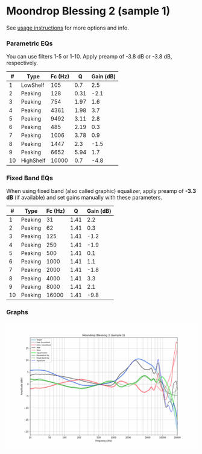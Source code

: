 # Moondrop Blessing 2 (sample 1)
See [usage instructions](https://github.com/jaakkopasanen/AutoEq#usage) for more options and info.

### Parametric EQs
You can use filters 1-5 or 1-10. Apply preamp of -3.8 dB or -3.8 dB, respectively.

|   # | Type      |   Fc (Hz) |    Q |   Gain (dB) |
|-----|-----------|-----------|------|-------------|
|   1 | LowShelf  |       105 | 0.7  |         2.5 |
|   2 | Peaking   |       128 | 0.31 |        -2.1 |
|   3 | Peaking   |       754 | 1.97 |         1.6 |
|   4 | Peaking   |      4361 | 1.98 |         3.7 |
|   5 | Peaking   |      9492 | 3.11 |         2.8 |
|   6 | Peaking   |       485 | 2.19 |         0.3 |
|   7 | Peaking   |      1006 | 3.78 |         0.9 |
|   8 | Peaking   |      1447 | 2.3  |        -1.5 |
|   9 | Peaking   |      6652 | 5.94 |         1.7 |
|  10 | HighShelf |     10000 | 0.7  |        -4.8 |

### Fixed Band EQs
When using fixed band (also called graphic) equalizer, apply preamp of **-3.3 dB** (if available) and set gains manually with these parameters.

|   # | Type    |   Fc (Hz) |    Q |   Gain (dB) |
|-----|---------|-----------|------|-------------|
|   1 | Peaking |        31 | 1.41 |         2.2 |
|   2 | Peaking |        62 | 1.41 |         0.3 |
|   3 | Peaking |       125 | 1.41 |        -1.2 |
|   4 | Peaking |       250 | 1.41 |        -1.9 |
|   5 | Peaking |       500 | 1.41 |         0.1 |
|   6 | Peaking |      1000 | 1.41 |         1.1 |
|   7 | Peaking |      2000 | 1.41 |        -1.8 |
|   8 | Peaking |      4000 | 1.41 |         3.3 |
|   9 | Peaking |      8000 | 1.41 |         2.1 |
|  10 | Peaking |     16000 | 1.41 |        -9.8 |

### Graphs
![](./Moondrop%20Blessing%202%20(sample%201).png)
